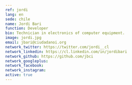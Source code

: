 ```yaml
---
ref: jordi
lang: en
sede: chile
name: Jordi Bari
function: Developer
bio: Technician in electronics of computer equipment.
image: jordi.jpg
email: jbari@ciudadanoi.org
network_twitter: https://twitter.com/jordi__cl
network_linkedin: https://cl.linkedin.com/in/jordibari
network_github: https://github.com/jbci
network_googleplus:
network_facebook:
network_instagram:
active: true
---
```

